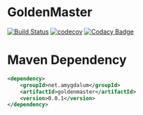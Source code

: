 GoldenMaster
=============
[![Build Status](https://api.travis-ci.org/almondtools/goldenmaster.svg)](https://travis-ci.org/almondtools/goldenmaster)
[![codecov](https://codecov.io/gh/almondtools/goldenmaster/branch/master/graph/badge.svg)](https://codecov.io/gh/almondtools/goldenmaster)
[![Codacy Badge](https://api.codacy.com/project/badge/Grade/c5cf275a6ff9468f95b22b8998b52e1d)](https://www.codacy.com/project/almondtools/goldenmaster/dashboard?utm_source=github.com&utm_medium=referral&utm_content=almondtools/goldenmaster&utm_campaign=Badge_Grade_Dashboard)


Maven Dependency
================

```xml
<dependency>
    <groupId>net.amygdalum</groupId>
    <artifactId>goldenmaster</artifactId>
    <version>0.0.1</version>
</dependency>
```